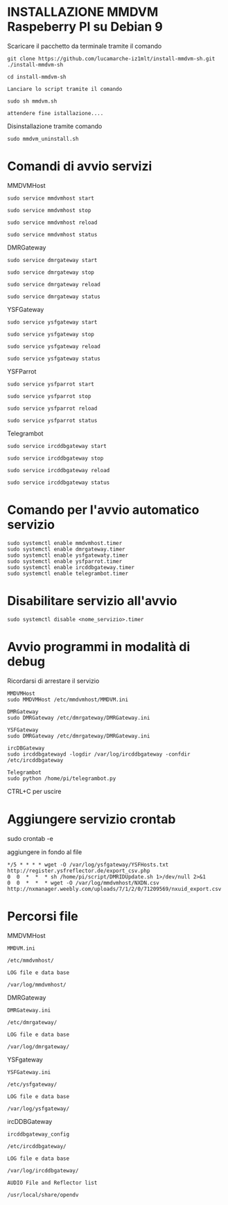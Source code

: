 
# INSTALLAZIONE MMDVM Raspeberry PI su Debian 9             


Scaricare il pacchetto da terminale tramite il comando  

	git clone https://github.com/lucamarche-iz1mlt/install-mmdvm-sh.git ./install-mmdvm-sh

	cd install-mmdvm-sh

	Lanciare lo script tramite il comando

	sudo sh mmdvm.sh

	attendere fine istallazione....
Disinstallazione tramite comando

	sudo mmdvm_uninstall.sh

# Comandi di avvio servizi

MMDVMHost

	sudo service mmdvmhost start
	
	sudo service mmdvmhost stop
	
	sudo service mmdvmhost reload
	
	sudo service mmdvmhost status
	
DMRGateway

	sudo service dmrgateway start
	
	sudo service dmrgateway stop
	
	sudo service dmrgateway reload
	
	sudo service dmrgateway status


YSFGateway

	sudo service ysfgateway start
	
	sudo service ysfgateway stop
	
	sudo service ysfgateway reload
	
	sudo service ysfgateway status

YSFParrot

	sudo service ysfparrot start
	
	sudo service ysfparrot stop
	
	sudo service ysfparrot reload
	
	sudo service ysfparrot status

Telegrambot

	sudo service ircddbgateway start
	
	sudo service ircddbgateway stop
	
	sudo service ircddbgateway reload
	
	sudo service ircddbgateway status

# Comando per l'avvio automatico servizio
	sudo systemctl enable mmdvmhost.timer
	sudo systemctl enable dmrgateway.timer
	sudo systemctl enable ysfgatewaty.timer
	sudo systemctl enable ysfparrot.timer
	sudo systemctl enable ircddbgateway.timer
	sudo systemctl enable telegrambot.timer

# Disabilitare servizio all'avvio
	sudo systemctl disable <nome_servizio>.timer


# Avvio programmi in modalità di debug
Ricordarsi di arrestare il servizio

	MMDVMHost
	sudo MMDVMHost /etc/mmdvmhost/MMDVM.ini
	
	DMRGateway
	sudo DMRGateway /etc/dmrgateway/DMRGateway.ini

	YSFGateway
	sudo DMRGateway /etc/dmrgateway/DMRGateway.ini
	
	ircDBGateway
	sudo ircddbgatewayd -logdir /var/log/ircddbgateway -confdir /etc/ircddbgateway

	Telegrambot
	sudo python /home/pi/telegrambot.py
	
CTRL+C per uscire

# Aggiungere servizio crontab

sudo crontab -e

aggiungere in fondo al file

	*/5 * * * * wget -O /var/log/ysfgateway/YSFHosts.txt http://register.ysfreflector.de/export_csv.php
	0  0  *  *  * sh /home/pi/script/DMRIDUpdate.sh 1>/dev/null 2>&1
	0  0  *  *  * wget -O /var/log/mmdvmhost/NXDN.csv http://nxmanager.weebly.com/uploads/7/1/2/0/71209569/nxuid_export.csv


# Percorsi file

MMDVMHost

	MMDVM.ini
	
	/etc/mmdvmhost/	
	
	LOG file e data base
	
	/var/log/mmdvmhost/

DMRGateway

	DMRGateway.ini

	/etc/dmrgateway/

	LOG file e data base

	/var/log/dmrgateway/

YSFgateway

	YSFGateway.ini

	/etc/ysfgateway/

	LOG file e data base

	/var/log/ysfgateway/

ircDDBGateway

	ircddbgateway_config

	/etc/ircddbgateway/

	LOG file e data base

	/var/log/ircddbgateway/
	
	AUDIO File and Reflector list
	
	/usr/local/share/opendv


